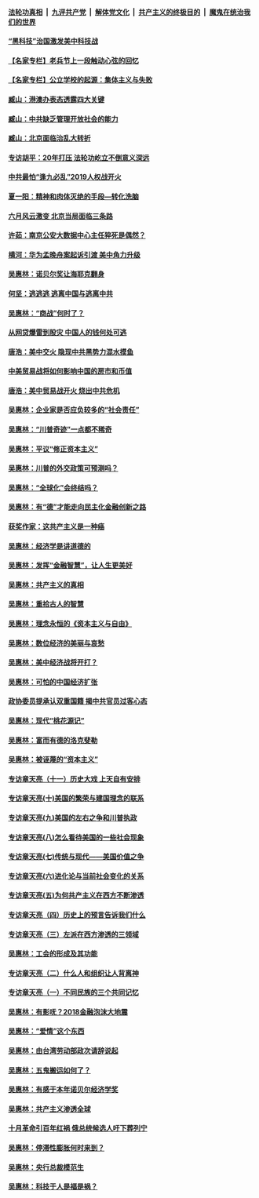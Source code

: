 ####  [法轮功真相](../../../../basic/blob/master/README.md?t=12312152) &nbsp;|&nbsp; [九评共产党](../../../../9ping.md/blob/master/README.md?t=12312152) &nbsp;|&nbsp; [解体党文化](../../../../jtdwh.md/blob/master/README.md?t=12312152)  &nbsp;|&nbsp; [共产主义的终极目的](../../../../gczydzjmd.md/blob/master/README.md?t=12312152) &nbsp;|&nbsp; [魔鬼在统治我们的世界](../../../../mgztzwmdsj.md/blob/master/README.md?t=12312152) 

#### [“黑科技”治国激发美中科技战](../pages/nsc423/n11638056.md?t=12312152) 

#### [【名家专栏】老兵节上一段触动心弦的回忆](../pages/nsc423/n11646016.md?t=12312152) 

#### [【名家专栏】公立学校的起源：集体主义与失败](../pages/nsc423/n11601833.md?t=12312152) 

#### [臧山：港澳办表态透露四大关键](../pages/nsc423/n11421628.md?t=12312152) 

#### [臧山：中共缺乏管理开放社会的能力](../pages/nsc423/n11407457.md?t=12312152) 

#### [臧山：北京面临治乱大转折](../pages/nsc423/n11406895.md?t=12312152) 

#### [专访胡平：20年打压 法轮功屹立不倒意义深远](../pages/nsc423/n11398800.md?t=12312152) 

#### [中共最怕“逢九必乱”2019人权战开火](../pages/nsc423/n11385248.md?t=12312152) 

#### [夏一阳：精神和肉体灭绝的手段—转化洗脑](../pages/nsc423/n11368250.md?t=12312152) 

#### [六月风云激变 北京当局面临三条路](../pages/nsc423/n11313668.md?t=12312152) 

#### [许茹：南京公安大数据中心主任猝死是偶然？](../pages/nsc423/n11064744.md?t=12312152) 

#### [横河：华为孟晚舟案起诉引渡 美中角力升级](../pages/nsc423/n11027230.md?t=12312152) 

#### [吴惠林：诺贝尔奖让海耶克翻身](../pages/nsc423/n10890049.md?t=12312152) 

#### [何坚：逃逃逃 逃离中国与逃离中共](../pages/nsc423/n10592891.md?t=12312152) 

#### [吴惠林：“商战”何时了？](../pages/nsc423/n10573558.md?t=12312152) 

#### [从网贷爆雷到股灾 中国人的钱何处可逃](../pages/nsc423/n10572800.md?t=12312152) 

#### [唐浩：美中交火 隐现中共黑势力混水摸鱼](../pages/nsc423/n10544040.md?t=12312152) 

#### [中美贸易战将如何影响中国的房市和币值](../pages/nsc423/n10543697.md?t=12312152) 

#### [唐浩：美中贸易战开火 烧出中共危机](../pages/nsc423/n10540126.md?t=12312152) 

#### [吴惠林：企业家是否应负较多的“社会责任”](../pages/nsc423/n10535022.md?t=12312152) 

#### [吴惠林：“川普奇迹”一点都不稀奇](../pages/nsc423/n10512808.md?t=12312152) 

#### [吴惠林：平议“修正资本主义”](../pages/nsc423/n10495724.md?t=12312152) 

#### [吴惠林：川普的外交政策可预测吗？](../pages/nsc423/n10462387.md?t=12312152) 

#### [吴惠林：“全球化”会终结吗？](../pages/nsc423/n10452838.md?t=12312152) 

#### [吴惠林：有“德”才能走向民主化金融创新之路](../pages/nsc423/n10432292.md?t=12312152) 

#### [获奖作家：这共产主义是一种癌](../pages/nsc423/n10431541.md?t=12312152) 

#### [吴惠林：经济学是讲道德的](../pages/nsc423/n10398014.md?t=12312152) 

#### [吴惠林：发挥“金融智慧”，让人生更美好](../pages/nsc423/n10375019.md?t=12312152) 

#### [吴惠林：共产主义的真相](../pages/nsc423/n10351394.md?t=12312152) 

#### [吴惠林：重拾古人的智慧](../pages/nsc423/n10337691.md?t=12312152) 

#### [吴惠林：理念永恒的《资本主义与自由》](../pages/nsc423/n10316274.md?t=12312152) 

#### [吴惠林：数位经济的美丽与哀愁](../pages/nsc423/n10292946.md?t=12312152) 

#### [吴惠林：美中经济战将开打？](../pages/nsc423/n10258825.md?t=12312152) 

#### [吴惠林：可怕的中国经济扩张](../pages/nsc423/n10219147.md?t=12312152) 

#### [政协委员提承认双重国籍 揭中共官员过客心态](../pages/nsc423/n10208809.md?t=12312152) 

#### [吴惠林：现代“桃花源记”](../pages/nsc423/n10185234.md?t=12312152) 

#### [吴惠林：富而有德的洛克斐勒](../pages/nsc423/n10142264.md?t=12312152) 

#### [吴惠林：被诬蔑的“资本主义”](../pages/nsc423/n10124816.md?t=12312152) 

#### [专访章天亮（十一）历史大戏 上天自有安排](../pages/nsc423/n10094905.md?t=12312152) 

#### [专访章天亮(十)美国的繁荣与建国理念的联系](../pages/nsc423/n10094899.md?t=12312152) 

#### [专访章天亮(九)美国的左右之争和川普执政](../pages/nsc423/n10094889.md?t=12312152) 

#### [专访章天亮(八)怎么看待美国的一些社会现象](../pages/nsc423/n10094857.md?t=12312152) 

#### [专访章天亮(七)传统与现代——美国价值之争](../pages/nsc423/n10093140.md?t=12312152) 

#### [专访章天亮(六)进化论与当前社会变化的关系](../pages/nsc423/n10092036.md?t=12312152) 

#### [专访章天亮(五)为何共产主义在西方不断渗透](../pages/nsc423/n10083620.md?t=12312152) 

#### [专访章天亮（四）历史上的预言告诉我们什么](../pages/nsc423/n10083606.md?t=12312152) 

#### [专访章天亮（三）左派在西方渗透的三领域](../pages/nsc423/n10081115.md?t=12312152) 

#### [吴惠林：工会的形成及其功能](../pages/nsc423/n10080633.md?t=12312152) 

#### [专访章天亮（二）什么人和组织让人背离神](../pages/nsc423/n10076637.md?t=12312152) 

#### [专访章天亮（一）不同民族的三个共同记忆](../pages/nsc423/n10074188.md?t=12312152) 

#### [吴惠林：有影呒？2018金融泡沫大地震](../pages/nsc423/n10040534.md?t=12312152) 

#### [吴惠林：“爱情”这个东西](../pages/nsc423/n10019423.md?t=12312152) 

#### [吴惠林：由台湾劳动部政次请辞说起](../pages/nsc423/n9979679.md?t=12312152) 

#### [吴惠林：五鬼搬运如何了？](../pages/nsc423/n9925338.md?t=12312152) 

#### [吴惠林：有感于本年诺贝尔经济学奖](../pages/nsc423/n9871883.md?t=12312152) 

#### [吴惠林：共产主义渗透全球](../pages/nsc423/n9812748.md?t=12312152) 

#### [十月革命引百年红祸 俄总统候选人吁下葬列宁](../pages/nsc423/n9810182.md?t=12312152) 

#### [吴惠林：停滞性膨胀何时来到？](../pages/nsc423/n9764136.md?t=12312152) 

#### [吴惠林：央行总裁模范生](../pages/nsc423/n9728134.md?t=12312152) 

#### [吴惠林：科技于人是福是祸？](../pages/nsc423/n9672982.md?t=12312152) 

